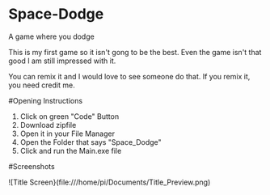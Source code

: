 # Space-Dodge
A game where you dodge 

This is my first game so it isn't gong to be the best.
Even the game isn't that good I am still impressed with it.

You can remix it and I would love to see someone do that.
If you remix it, you need credit me.

#Opening Instructions
1. Click on green "Code" Button
2. Download zipfile
3. Open it in your File Manager
4. Open the Folder that says "Space_Dodge"
5. Click and run the Main.exe file

#Screenshots

![Title Screen}(file:///home/pi/Documents/Title_Preview.png)
